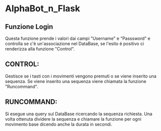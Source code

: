 # AlphaBot_n_Flask


## Funzione Login
Questa funzione prende i valori dai campi "Username" e "Passsword" e controlla se c'è un'associazione nel DataBase, se l'esito è positivo ci renderizza alla funzione "Control".

## CONTROL:
Gestisce se i tasti con i movimenti vengono premuti o se viene inserito una sequenza. 
Se viene inserito una sequenza viene chiamata la funzione "Runcommand".

## RUNCOMMAND:
Si esegue una query sul DataBase ricercando la sequenza richiesta. Una volta ottenuta dividere la sequenza e chiamare la funzione per ogni movimento base dicendo anche la durata in secondi.
